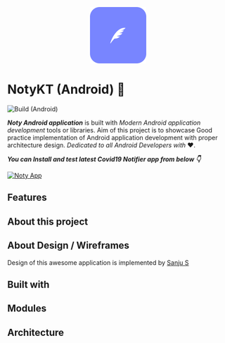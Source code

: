 <p align="center">
  <img src="noty-android/art/logo.png" height="128"/>
</p>

# NotyKT (Android) 📱

![Build (Android)](https://github.com/PatilShreyas/NotyKT/workflows/Build%20(Android)/badge.svg)

_**Noty Android application**_ is built with _Modern Android application development_ tools or libraries. 
Aim of this project is to showcase Good practice implementation of Android application development with proper architecture design. 
_Dedicated to all Android Developers with_ ❤️.

***You can Install and test latest Covid19 Notifier app from below 👇***

[![Noty App](https://img.shields.io/github/v/release/patilshreyas/notykt?color=%23FFFF&label=Download%20APK&logo=android&style=for-the-badge)](https://github.com/patilshreyas/notykt/releases/latest/download/noty-android.apk)

## Features


## About this project


## About Design / Wireframes

Design of this awesome application is implemented by [Sanju S]()


## Built with

## Modules

## Architecture
